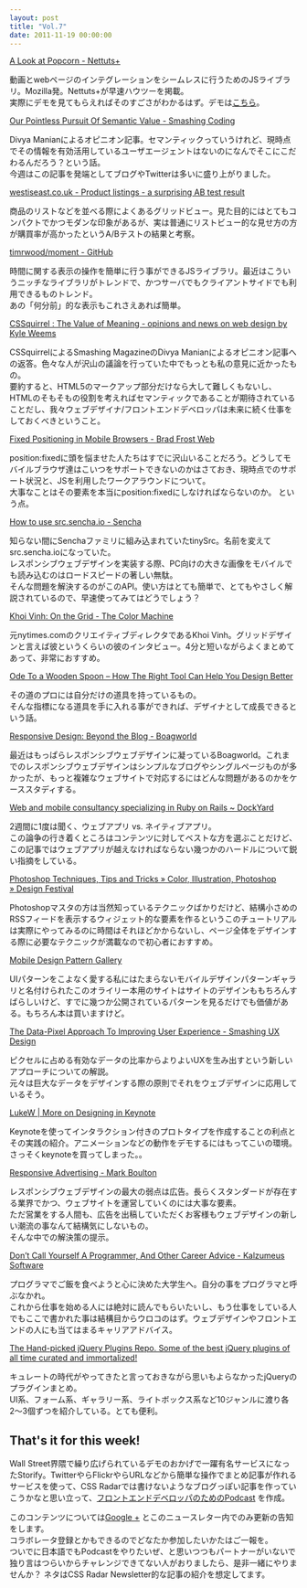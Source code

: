 ```yaml
---
layout: post
title: "Vol.7"
date: 2011-11-19 00:00:00
---
```


[A Look at Popcorn - Nettuts+](http://net.tutsplus.com/articles/news/a-look-at-popcorn/)

動画とwebページのインテグレーションをシームレスに行うためのJSライブラリ。Mozilla発。Nettuts+が早速ハウツーを掲載。  
実際にデモを見てもらえればそのすごさがわかるはず。デモは[こちら](http://danharper.me/demo/a-look-at-popcorn/)。

[Our Pointless Pursuit Of Semantic Value - Smashing Coding](http://coding.smashingmagazine.com/2011/11/11/our-pointless-pursuit-of-semantic-value/)

Divya Manianによるオピニオン記事。セマンティックっていうけれど、現時点でその情報を有効活用しているユーザエージェントはないのになんでそこにこだわるんだろう？という話。  
今週はこの記事を発端としてブログやTwitterは多いに盛り上がりました。

[westiseast.co.uk - Product listings - a surprising AB test result](http://westiseast.co.uk/blog/product-listing-ab-test-results/)

商品のリストなどを並べる際によくあるグリッドビュー。見た目的にはとてもコンパクトでかつモダンな印象があるが、実は普通にリストビュー的な見せ方の方が購買率が高かったというA/Bテストの結果と考察。

[timrwood/moment - GitHub](https://github.com/timrwood/moment)

時間に関する表示の操作を簡単に行う事ができるJSライブラリ。最近はこういうニッチなライブラリがトレンドで、かつサーバでもクライアントサイドでも利用できるものトレンド。  
あの「何分前」的な表示もこれさえあれば簡単。

[CSSquirrel : The Value of Meaning - opinions and news on web design by Kyle Weems](http://cssquirrel.com/blog/2011/11/11/the-value-of-meaning/)

CSSquirrelによるSmashing MagazineのDivya Manianによるオピニオン記事への返答。色々な人が沢山の議論を行っていた中でもっとも私の意見に近かったもの。  
要約すると、HTML5のマークアップ部分だけなら大して難しくもないし、HTMLのそもそもの役割を考えればセマンティックであることが期待されていることだし、我々ウェブデザイナ/フロントエンドデベロッパは未来に続く仕事をしておくべきということ。

[Fixed Positioning in Mobile Browsers - Brad Frost Web](http://bradfrostweb.com/blog/mobile/fixed-position/)

position:fixedに頭を悩ませた人たちはすでに沢山いることだろう。どうしてモバイルブラウザ達はこいつをサポートできないのかはさておき、現時点でのサポート状況と、JSを利用したワークアラウンドについて。  
大事なことはその要素を本当にposition:fixedにしなければならないのか。
という点。

[How to use src.sencha.io - Sencha](http://www.sencha.com/learn/how-to-use-src-sencha-io/)

知らない間にSenchaファミリに組み込まれていたtinySrc。名前を変えてsrc.sencha.ioになっていた。  
レスポンシブウェブデザインを実装する際、PC向けの大きな画像をモバイルでも読み込むのはロードスピードの著しい無駄。  
そんな問題を解決するのがこのAPI。使い方はとても簡単で、とてもやさしく解説されているので、早速使ってみてはどうでしょう？

[Khoi Vinh: On the Grid - The Color Machine](http://thecolormachine.com/khoi-vinh-on-the-grid/)

元nytimes.comのクリエイティブディレクタであるKhoi Vinh。グリッドデザインと言えば彼というくらいの彼のインタビュー。4分と短いながらよくまとめてあって、非常におすすめ。

[Ode To a Wooden Spoon – How The Right Tool Can Help You Design Better](http://speckyboy.com/2011/11/14/ode-to-a-wooden-spoon-how-the-right-tool-can-help-you-design-better/)

その道のプロには自分だけの道具を持っているもの。  
そんな指標になる道具を手に入れる事ができれば、デザイナとして成長できるという話。

[Responsive Design: Beyond the Blog - Boagworld](http://boagworld.com/dev/complex_responsive_design/)

最近はもっぱらレスポンシブウェブデザインに凝っているBoagworld。これまでのレスポンシブウェブデザインはシンプルなブログやシングルページものが多かったが、もっと複雑なウェブサイトで対応するにはどんな問題があるのかをケーススタディする。

[Web and mobile consultancy specializing in Ruby on Rails ~ DockYard](http://reefpoints.dockyard.com/2011/11/10/mobile-web-apps.html)

2週間に1度は聞く、ウェブアプリ vs. ネイティブアプリ。  
この論争の行き着くところはコンテンツに対してベストな方を選ぶことだけど、この記事ではウェブアプリが越えなければならない幾つかのハードルについて鋭い指摘をしている。

[Photoshop Techniques, Tips and Tricks » Color, Illustration, Photoshop » Design Festival](http://designfestival.com/photoshop-techniques-tips-and-tricks/)

Photoshopマスタの方は当然知っているテクニックばかりだけど、結構小さめのRSSフィードを表示するウィジェット的な要素を作るというこのチュートリアルは実際にやってみるのに時間はそれほどかからないし、ページ全体をデザインする際に必要なテクニックが満載なので初心者におすすめ。

[Mobile Design Pattern Gallery](http://mobiledesignpatterngallery.com/index.php)

UIパターンをこよなく愛する私にはたまらないモバイルデザインパターンギャラリと名付けられたこのオライリー本用のサイトはサイトのデザインももちろんすばらしいけど、すでに幾つか公開されているパターンを見るだけでも価値がある。もちろん本は買いますけど。

[The Data-Pixel Approach To Improving User Experience - Smashing UX Design](http://uxdesign.smashingmagazine.com/2011/11/15/data-pixel-approach-improving-user-experience/)

ピクセルに占める有効なデータの比率からよりよいUXを生み出すという新しいアプローチについての解説。  
元々は巨大なデータをデザインする際の原則でそれをウェブデザインに応用しているそう。

[LukeW | More on Designing in Keynote](http://www.lukew.com/ff/entry.asp?1171)

Keynoteを使ってインタラクション付きのプロトタイプを作成することの利点とその実践の紹介。アニメーションなどの動作をデモするにはもってこいの環境。さっそくkeynoteを買ってしまった。。

[Responsive Advertising - Mark Boulton](http://www.markboulton.co.uk/journal/comments/responsive-advertising)

レスポンシブウェブデザインの最大の弱点は広告。長らくスタンダードが存在する業界でかつ、ウェブサイトを運営していくのには大事な要素。  
ただ営業をする人間も、広告を出稿していただくお客様もウェブデザインの新しい潮流の事なんて結構気にしないもの。  
そんな中での解決策の提示。

[Don’t Call Yourself A Programmer, And Other Career Advice - Kalzumeus Software](http://www.kalzumeus.com/2011/10/28/dont-call-yourself-a-programmer/)

プログラマでご飯を食べようと心に決めた大学生へ。自分の事をプログラマと呼ぶなかれ。  
これから仕事を始める人には絶対に読んでもらいたいし、もう仕事をしている人でもここで書かれた事は結構目からウロコのはず。ウェブデザインやフロントエンドの人にも当てはまるキャリアアドバイス。

[The Hand-picked jQuery Plugins Repo. Some of the best jQuery plugins of all time curated and immortalized!](http://repo.eire-media.com/go/)

キュレートの時代がやってきたと言っておきながら思いもよらなかったjQueryのプラグインまとめ。  
UI系、フォーム系、ギャラリー系、ライトボックス系など10ジャンルに渡り各2〜3個ずつを紹介している。とても便利。

## That's it for this week!

Wall Street界隈で繰り広げられているデモのおかげで一躍有名サービスになったStorify。TwitterやらFlickrやらURLなどから簡単な操作でまとめ記事が作れるサービスを使って、CSS Radarでは書けないようなブログっぽい記事を作っていこうかなと思い立って、[フロントエンドデベロッパのためのPodcast](http://storify.com/cssradar/podcast) を作成。

このコンテンツについては[Google +](https://plus.google.com/u/0/b/109704095110060909968/) とこのニュースレター内でのみ更新の告知をします。  
コラボレータ登録とかもできるのでどなたか参加したいかたはご一報を。  
ついでに日本語でもPodcastをやりたいぜ、と思いつつもパートナーがいないで独り言はつらいからチャレンジできてない人がおりましたら、是非一緒にやりませんか？ ネタはCSS Radar Newsletter的な記事の紹介を想定してます。  
